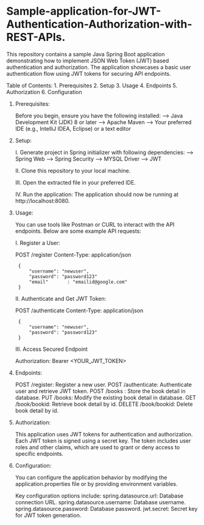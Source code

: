 # Sample-application-for-JWT-Authentication-Authorization-with-REST-APIs.

This repository contains a sample Java Spring Boot application demonstrating how to implement JSON Web Token (JWT) based authentication and authorization. The application showcases a basic user authentication flow using JWT tokens for securing API endpoints.

Table of Contents:
	1. Prerequisites
	2. Setup
	3. Usage
	4. Endpoints
	5. Authorization
	6. Configuration

1. Prerequisites:

	Before you begin, ensure you have the following installed:
		--> Java Development Kit (JDK) 8 or later
		--> Apache Maven
		--> Your preferred IDE (e.g., IntelliJ IDEA, Eclipse) or a text editor

2. Setup:

	I. Generate project in Spring initializer with following dependencies:
		--> Spring Web
		--> Spring Security
		--> MYSQL Driver
		--> JWT

	II. Clone this repository to your local machine.

	III. Open the extracted file in your preferred IDE.

	IV. Run the application:
		The application should now be running at http://localhost:8080.

3. Usage:

	You can use tools like Postman or CURL to interact with the API endpoints. Below are some example API requests:

	I. Register a User:

	POST /register
	Content-Type: application/json

		{
		    "username": "newuser",
		    "password": "password123"
		    "email"	      : "emailid@google.com"
		}

	II. Authenticate and Get JWT Token:

	POST /authenticate
	Content-Type: application/json

		{
		    "username": "newuser",
		    "password": "password123"
		}

	III. Access Secured Endpoint

	Authorization: Bearer <YOUR_JWT_TOKEN>
	
4. Endpoints:

	POST /register: Register a new user.
	POST /authenticate: Authenticate user and retrieve JWT token.
	POST /books : Store the book detail in database.
	PUT /books: Modify the existing book detail in database.
	GET /book/bookid: Retrieve book detail by id.
	DELETE /book/bookid: Delete book detail by id.

5. Authorization:

	This application uses JWT tokens for authentication and authorization. Each JWT token is signed using a secret key. The token includes user roles and other claims, which are used to grant or deny access to specific endpoints.

6. Configuration:

	You can configure the application behavior by modifying the application.properties file or by providing environment variables.

	Key configuration options include:
		spring.datasource.url: Database connection URL.
		spring.datasource.username: Database username.
		spring.datasource.password: Database password.
		jwt.secret: Secret key for JWT token generation.

